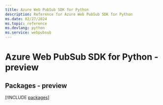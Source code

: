 ```yaml
---
title: Azure Web PubSub SDK for Python
description: Reference for Azure Web PubSub SDK for Python
ms.date: 02/27/2024
ms.topic: reference
ms.devlang: python
ms.service: webpubsub
---
```

# Azure Web PubSub SDK for Python - preview
## Packages - preview
[!INCLUDE [packages](web-pubsub-index.md)]
